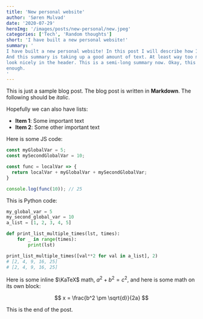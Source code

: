 ```yaml
---
title: 'New personal website'
author: 'Søren Mulvad'
date: '2020-07-29'
heroImg: '/images/posts/new-personal/new.jpeg'
categories: ['Tech', 'Random thoughts']
short: 'I have built a new personal website!'
summary: '
I have built a new personal website! In this post I will describe how I did it.
And this summary is taking up a good amount of text. At least way too much to
look nicely in the header. This is a semi-long summary now. Okay, this should be
enough.
'
---
```


This is just a sample blog post. The blog post is written in **Markdown**. The following should be _italic_.

Hopefully we can also have lists:

- **Item 1**: Some important text
- **Item 2**: Some other important text

Here is some JS code:

```javascript
const myGlobalVar = 5;
const mySecondGlobalVar = 10;

const func = localVar => {
  return localVar + myGlobalVar + mySecondGlobalVar;
}

console.log(func(10)); // 25
```

This is Python code:

```python
my_global_var = 5
my_second_global_var = 10
a_list = [1, 2, 3, 4, 5]

def print_list_multiple_times(lst, times):
    for _ in range(times):
        print(lst)

print_list_multiple_times([val**2 for val in a_list], 2)
# [2, 4, 9, 16, 25]
# [2, 4, 9, 16, 25]
```

Here is some inline $\KaTeX$ math, $a^2 + b^2 = c^2$, and here is some math on its own block:

$$
x = \frac{b^2 \pm \sqrt{d}}{2a}
$$

This is the end of the post.
